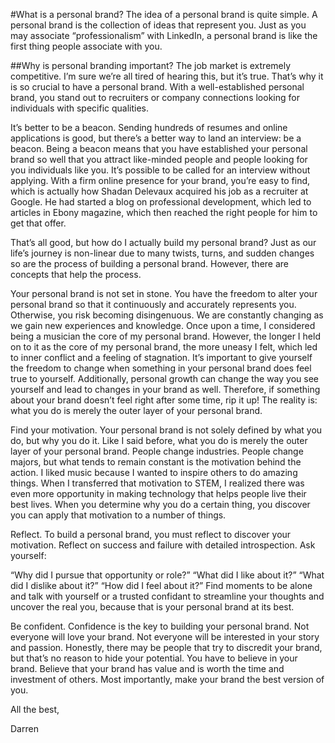 #What is a personal brand?
The idea of a personal brand is quite simple. A personal brand is the collection of ideas that represent you. Just as you may associate “professionalism” with LinkedIn, a personal brand is like the first thing people associate with you.

##Why is personal branding important?
The job market is extremely competitive. I’m sure we’re all tired of hearing this, but it’s true. That’s why it is so crucial to have a personal brand. With a well-established personal brand, you stand out to recruiters or company connections looking for individuals with specific qualities.

It’s better to be a beacon. Sending hundreds of resumes and online applications is good, but there’s a better way to land an interview: be a beacon. Being a beacon means that you have established your personal brand so well that you attract like-minded people and people looking for you individuals like you. It’s possible to be called for an interview without applying. With a firm online presence for your brand, you’re easy to find, which is actually how Shadan Delevaux acquired his job as a recruiter at Google. He had started a blog on professional development, which led to articles in Ebony magazine, which then reached the right people for him to get that offer.

That’s all good, but how do I actually build my personal brand?
Just as our life’s journey is non-linear due to many twists, turns, and sudden changes so are the process of building a personal brand. However, there are concepts that help the process.

 


Your personal brand is not set in stone. You have the freedom to alter your personal brand so that it continuously and accurately represents you. Otherwise, you risk becoming disingenuous. We are constantly changing as we gain new experiences and knowledge. Once upon a time, I considered being a musician the core of my personal brand. However, the longer I held on to it as the core of my personal brand, the more uneasy I felt, which led to inner conflict and a feeling of stagnation. It’s important to give yourself the freedom to change when something in your personal brand does feel true to yourself. Additionally, personal growth can change the way you see yourself and lead to changes in your brand as well. Therefore, if something about your brand doesn’t feel right after some time, rip it up! The reality is: what you do is merely the outer layer of your personal brand.


Find your motivation. Your personal brand is not solely defined by what you do, but why you do it. Like I said before, what you do is merely the outer layer of your personal brand. People change industries. People change majors, but what tends to remain constant is the motivation behind the action. I liked music because I wanted to inspire others to do amazing things. When I transferred that motivation to STEM, I realized there was even more opportunity in making technology that helps people live their best lives. When you determine why you do a certain thing, you discover you can apply that motivation to a number of things.


Reflect. To build a personal brand, you must reflect to discover your motivation. Reflect on success and failure with detailed introspection. Ask yourself:

“Why did I pursue that opportunity or role?”
“What did I like about it?”
“What did I dislike about it?”
“How did I feel about it?”
Find moments to be alone and talk with yourself or a trusted confidant to streamline your thoughts and uncover the real you, because that is your personal brand at its best.


Be confident. Confidence is the key to building your personal brand. Not everyone will love your brand. Not everyone will be interested in your story and passion. Honestly, there may be people that try to discredit your brand, but that’s no reason to hide your potential. You have to believe in your brand. Believe that your brand has value and is worth the time and investment of others. Most importantly, make your brand the best version of you.

All the best,

Darren
